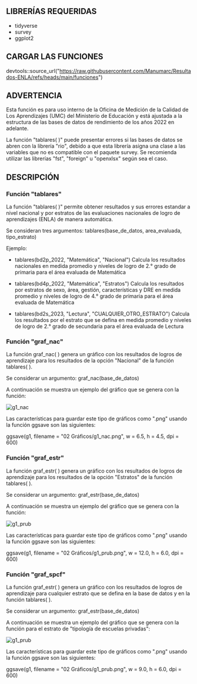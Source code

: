 ## LIBRERÍAS REQUERIDAS 

- tidyverse
- survey
- ggplot2

## CARGAR LAS FUNCIONES

devtools::source_url("https://raw.githubusercontent.com/Manumarc/Resultados-ENLA/refs/heads/main/funciones")

## ADVERTENCIA

Esta función es para uso interno de la Oficina de Medición de la Calidad de Los Aprendizajes (UMC) del Ministerio de Educación y está ajustada a la estructura de las bases de datos de rendimiento de los años 2022 en adelante.

La función "tablares( )" puede presentar errores si las bases de datos se abren con la librería "rio", debido a que esta librería asigna una clase a las variables que no es compatible con el paquete survey. Se recomienda utilizar las librerías "fst", "foreign" u "openxlsx" según sea el caso.

## DESCRIPCIÓN

### Función "tablares"
La función "tablares( )" permite obtener resultados y sus errores estandar a nivel nacional y por estratos de las evaluaciones nacionales de logro de aprendizajes (ENLA) de manera automática.

Se consideran tres argumentos: tablares(base_de_datos, area_evaluada, tipo_estrato)

Ejemplo:

- tablares(bd2p_2022, "Matemática", "Nacional")  Calcula los resultados nacionales en medida promedio y niveles de logro de 2.° grado de primaria para el área evaluada de Matemática 

- tablares(bd4p_2022, "Matemática", "Estratos")  Calcula los resultados por estratos de sexo, área, gestión, características y DRE en medida promedio y niveles de logro de 4.° grado de primaria para el área evaluada de Matemática 

- tablares(bd2s_2023, "Lectura", "CUALQUIER_OTRO_ESTRATO")  Calcula los resultados por el estrato que se defina en medida promedio y niveles de logro de 2.° grado de secundaria para el área evaluada de Lectura 

### Función "graf_nac"

La función graf_nac( ) genera un gráfico con los resultados de logros de aprendizaje para los resultados de la opción "Nacional" de la función tablares( ).

Se considerar un argumento: graf_nac(base_de_datos)

A continuación se muestra un ejemplo del gráfico que se genera con la función:

![g1_nac](https://github.com/user-attachments/assets/7ee406f1-82f4-4290-95a7-0968e7692199)

Las características para guardar este tipo de gráficos como ".png" usando la función ggsave son las siguientes: 

ggsave(g1,
         filename = "02 Gráficos/g1_nac.png",
         w = 6.5,
         h = 4.5,
         dpi = 600)

### Función "graf_estr"

La función graf_estr( ) genera un gráfico con los resultados de logros de aprendizaje para los resultados de la opción "Estratos" de la función tablares( ).

Se considerar un argumento: graf_estr(base_de_datos)

A continuación se muestra un ejemplo del gráfico que se genera con la función:

![g1_prub](https://github.com/user-attachments/assets/25d7d38b-5e53-41aa-a589-f0498cb4bbe5)

Las características para guardar este tipo de gráficos como ".png" usando la función ggsave son las siguientes: 

ggsave(g1,
       filename = "02 Gráficos/g1_prub.png",
       w = 12.0,
       h = 6.0,
       dpi = 600)

### Función "graf_spcf"

La función graf_estr( ) genera un gráfico con los resultados de logros de aprendizaje para cualquier estrato que se defina en la base de datos y en la función tablares( ).

Se considerar un argumento: graf_estr(base_de_datos)

A continuación se muestra un ejemplo del gráfico que se genera con la función para el estrato de "tipología de escuelas privadas":

![g1_prub](https://github.com/user-attachments/assets/78e99963-611a-446b-8707-c2c0a9be1b83)

Las características para guardar este tipo de gráficos como ".png" usando la función ggsave son las siguientes: 

ggsave(g1,
       filename = "02 Gráficos/g1_prub.png",
       w = 9.0,
       h = 6.0,
       dpi = 600)


       
